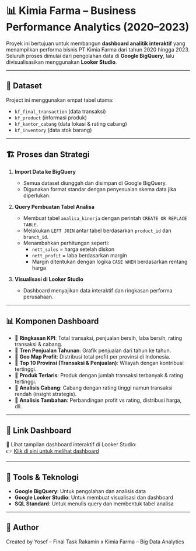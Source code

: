 # 📊 Kimia Farma – Business Performance Analytics (2020–2023)

Proyek ini bertujuan untuk membangun **dashboard analitik interaktif** yang menampilkan performa bisnis PT Kimia Farma dari tahun 2020 hingga 2023. Seluruh proses dimulai dari pengolahan data di **Google BigQuery**, lalu divisualisasikan menggunakan **Looker Studio**.

---

## 📁 Dataset

Project ini menggunakan empat tabel utama:
- `kf_final_transaction` (data transaksi)
- `kf_product` (informasi produk)
- `kf_kantor_cabang` (data lokasi & rating cabang)
- `kf_inventory` (data stok barang)

---

## 🏗️ Proses dan Strategi

1. **Import Data ke BigQuery**
   - Semua dataset diunggah dan disimpan di Google BigQuery.
   - Digunakan format standar dengan penyesuaian skema data jika diperlukan.

2. **Query Pembuatan Tabel Analisa**
   - Membuat tabel `analisa_kinerja` dengan perintah `CREATE OR REPLACE TABLE`.
   - Melakukan `LEFT JOIN` antar tabel berdasarkan `product_id` dan `branch_id`.
   - Menambahkan perhitungan seperti:
     - `nett_sales` = harga setelah diskon
     - `nett_profit` = laba berdasarkan margin
     - Margin ditentukan dengan logika `CASE WHEN` berdasarkan rentang harga

3. **Visualisasi di Looker Studio**
   - Dashboard menyajikan data interaktif dan ringkasan performa perusahaan.

---

## 📊 Komponen Dashboard

- 🔹 **Ringkasan KPI**: Total transaksi, penjualan bersih, laba bersih, rating transaksi & cabang.
- 🔹 **Tren Penjualan Tahunan**: Grafik penjualan dari tahun ke tahun.
- 🔹 **Geo Map Profit**: Distribusi total profit per provinsi di Indonesia.
- 🔹 **Top 10 Provinsi (Transaksi & Penjualan)**: Wilayah dengan kontribusi tertinggi.
- 🔹 **Produk Terlaris**: Produk dengan jumlah transaksi terbanyak & rating tertinggi.
- 🔹 **Analisis Cabang**: Cabang dengan rating tinggi namun transaksi rendah (insight strategis).
- 🔹 **Analisis Tambahan**: Perbandingan profit vs rating, distribusi harga, dll.

---

## 🔗 Link Dashboard

📎 Lihat tampilan dashboard interaktif di Looker Studio:  
👉 [Klik di sini untuk melihat dashboard](https://lookerstudio.google.com/reporting/65f7c55d-c588-4738-bd2b-bc370ad3e220)

---

## 📌 Tools & Teknologi

- **Google BigQuery**: Untuk pengolahan dan analisis data
- **Google Looker Studio**: Untuk membuat visualisasi dan dashboard
- **SQL Standard**: Untuk menulis query dan membentuk tabel analisa

---

## 👤 Author

Created by Yosef – Final Task Rakamin x Kimia Farma – Big Data Analytics  
